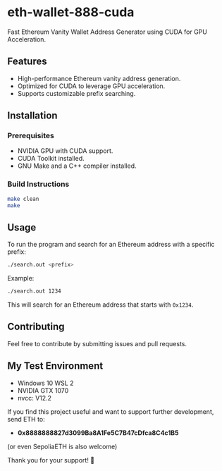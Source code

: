 # eth-wallet-888-cuda

Fast Ethereum Vanity Wallet Address Generator using CUDA for GPU Acceleration.

## Features
- High-performance Ethereum vanity address generation.
- Optimized for CUDA to leverage GPU acceleration.
- Supports customizable prefix searching.

## Installation
### Prerequisites
- NVIDIA GPU with CUDA support.
- CUDA Toolkit installed.
- GNU Make and a C++ compiler installed.

### Build Instructions
```sh
make clean
make
```

## Usage
To run the program and search for an Ethereum address with a specific prefix:
```sh
./search.out <prefix>
```
Example:
```sh
./search.out 1234
```
This will search for an Ethereum address that starts with `0x1234`.

## Contributing
Feel free to contribute by submitting issues and pull requests.

## My Test Environment
- Windows 10 WSL 2
- NVIDIA GTX 1070
- nvcc: V12.2

If you find this project useful and want to support further development, send ETH to:

- **0x8888888827d3099Ba8A1Fe5C7B47cDfca8C4c1B5**

(or even SepoliaETH is also welcome)

Thank you for your support! 🚀

